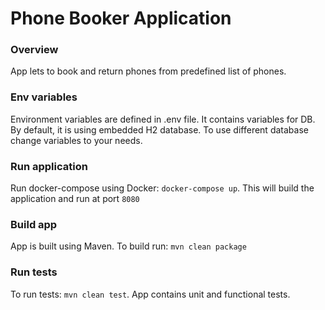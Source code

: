 # Phone Booker Application
### Overview
App lets to book and return phones from predefined list of phones.

### Env variables
Environment variables are defined in .env file. It contains variables for DB. By default, it is using embedded 
H2 database. To use different database change variables to your needs. 

### Run application
Run docker-compose using Docker: `docker-compose up`. This will build the application and run at port `8080`

### Build app
App is built using Maven. To build run: `mvn clean package` 

### Run tests
To run tests: `mvn clean test`. App contains unit and functional tests.
